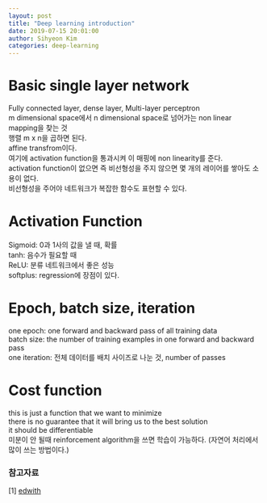 ```yaml
---
layout: post
title: "Deep learning introduction"
date: 2019-07-15 20:01:00
author: Sihyeon Kim
categories: deep-learning
---
```


# Basic single layer network
Fully connected layer, dense layer, Multi-layer perceptron  
m dimensional space에서 n dimensional space로 넘어가는 non linear mapping을 찾는 것  
행렬 m x n을 곱하면 된다.  
affine transfrom이다.  
여기에 activation function을 통과시켜 이 매핑에 non linearity를 준다.  
activation function이 없으면 즉 비선형성을 주지 않으면 몇 개의 레이어를 쌓아도 소용이 없다.  
비선형성을 주어야 네트워크가 복잡한 함수도 표현할 수 있다.  

# Activation Function
Sigmoid: 0과 1사의 값을 낼 때, 확률  
tanh: 음수가 필요할 때  
ReLU: 분류 네트워크에서 좋은 성능  
softplus: regression에 장점이 있다. 

# Epoch, batch size, iteration
one epoch: one forward and backward pass of all training data  
batch size: the number of training examples in one forward and backward pass  
one iteration: 전체 데이터를 배치 사이즈로 나눈 것, number of passes  

# Cost function  
this is just a function that we want to minimize  
there is no guarantee that it will bring us to the best solution  
it should be differentiable  
미분이 안 될때 reinforcement algorithm을 쓰면 학습이 가능하다. (자연어 처리에서 많이 쓰는 방법이다.)  


### 참고자료  

[1] [edwith](https://www.edwith.org/deeplearningchoi/joinLectures/10979)
